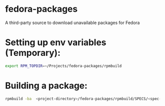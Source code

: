 # fedora-packages
 A third-party source to download unavailable packages for Fedora

# Setting up env variables (Temporary):
```bash
export RPM_TOPDIR=~/Projects/fedora-packages/rpmbuild
```
# Building a package:
```bash
rpmbuild -ba  <project-directory>/fedora-packages/rpmbuild/SPECS/<spec-name>.spec
```
